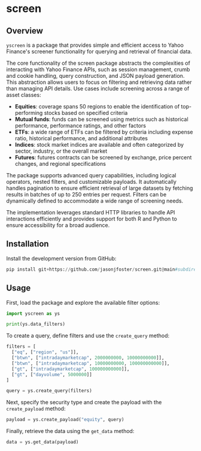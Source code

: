 # screen

## Overview

`yscreen` is a package that provides simple and efficient access to Yahoo Finance's screener functionality for querying and retrieval of financial data.

The core functionality of the screen package abstracts the complexities of interacting with Yahoo Finance APIs, such as session management, crumb and cookie handling, query construction, and JSON payload generation. This abstraction allows users to focus on filtering and retrieving data rather than managing API details. Use cases include screening across a range of asset classes:

* **Equities**: coverage spans 50 regions to enable the identification of top-performing stocks based on specified criteria
* **Mutual funds**: funds can be screened using metrics such as historical performance, performance ratings, and other factors
* **ETFs**: a wide range of ETFs can be filtered by criteria including expense ratio, historical performance, and additional attributes
* **Indices**: stock market indices are available and often categorized by sector, industry, or the overall market
* **Futures**: futures contracts can be screened by exchange, price percent changes, and regional specifications

The package supports advanced query capabilities, including logical operators, nested filters, and customizable payloads. It automatically handles pagination to ensure efficient retrieval of large datasets by fetching results in batches of up to 250 entries per request. Filters can be dynamically defined to accommodate a wide range of screening needs.

The implementation leverages standard HTTP libraries to handle API interactions efficiently and provides support for both R and Python to ensure accessibility for a broad audience.

## Installation

Install the development version from GitHub:

```python
pip install git+https://github.com/jasonjfoster/screen.git@main#subdirectory=python
```

## Usage

First, load the package and explore the available filter options:

```python
import yscreen as ys

print(ys.data_filters)
```

To create a query, define filters and use the `create_query` method:

```python
filters = [
  ["eq", ["region", "us"]],
  ["btwn", ["intradaymarketcap", 2000000000, 10000000000]],
  ["btwn", ["intradaymarketcap", 10000000000, 100000000000]],
  ["gt", ["intradaymarketcap", 100000000000]],
  ["gt", ["dayvolume", 5000000]]
]

query = ys.create_query(filters)
```

Next, specify the security type and create the payload with the `create_payload` method:

```python
payload = ys.create_payload("equity", query)
```

Finally, retrieve the data using the `get_data` method:

```python
data = ys.get_data(payload)
```
